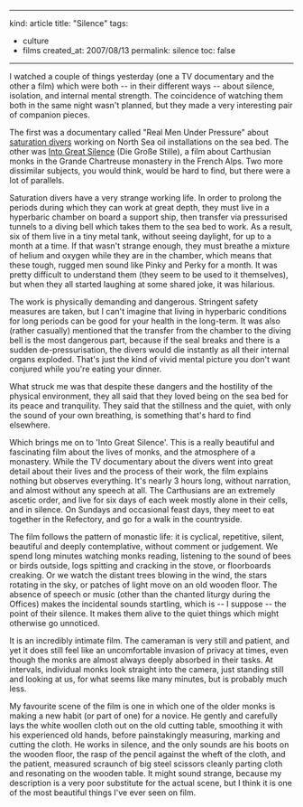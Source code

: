 -----
kind: article
title: "Silence"
tags:
- culture
- films
created_at: 2007/08/13
permalink: silence
toc: false
-----

<p>I watched a couple of things yesterday (one a TV documentary and the other a film) which were both -- in their different ways -- about silence, isolation, and internal mental strength. The coincidence of watching them both in the same night wasn't planned, but they made a very interesting pair of companion pieces.</p>

<p>The first was a documentary called "Real Men Under Pressure" about <a href="http://en.wikipedia.org/wiki/Saturation_diving">saturation divers</a> working on North Sea oil installations on the sea bed. The other was <a href="http://www.imdb.com/title/tt0478160/">Into Great Silence</a> (Die Gro&szlig;e Stille), a film about Carthusian monks in the Grande Chartreuse monastery in the French Alps. Two more dissimilar subjects, you would think, would be hard to find, but there were a lot of parallels.</p>

<p>Saturation divers have a very strange working life. In order to prolong the periods during which they can work at great depth, they must live in a hyperbaric chamber on board a support ship, then transfer via pressurised tunnels to a diving bell which takes them to the sea bed to work. As a result, six of them live in a tiny metal tank, without seeing daylight, for up to a month at a time. If that wasn't strange enough, they must breathe a mixture of helium and oxygen while they are in the chamber, which means that these tough, rugged men sound like Pinky and Perky for a month. It was pretty difficult to understand them (they seem to be used to it themselves), but when they all started laughing at some shared joke, it was hilarious.</p>

<p>The work is physically demanding and dangerous. Stringent safety measures are taken, but I can't imagine that living in hyperbaric conditions for long periods can be good for your health in the long-term. It was also (rather casually) mentioned that the transfer from the chamber to the diving bell is the most dangerous part, because if the seal breaks and there is a sudden de-pressurisation, the divers would die instantly as all their internal organs exploded. That's just the kind of vivid mental picture you don't want conjured while you're eating your dinner.</p>

<p>What struck me was that despite these dangers and the hostility of the physical environment, they all said that they loved being on the sea bed for its peace and tranquility. They said that the stillness and the quiet, with only the sound of your own breathing, is something that's hard to find elsewhere.</p>

<p>Which brings me on to 'Into Great Silence'. This is a really beautiful and fascinating film about the lives of monks, and the atmosphere of a monastery. While the TV documentary about the divers went into great detail about their lives and the process of their work, the film explains nothing but observes everything. It's nearly 3 hours long, without narration, and almost without any speech at all. The Carthusians are an extremely ascetic order, and live for six days of each week mostly alone in their cells, and in silence. On Sundays and occasional feast days, they meet to eat together in the Refectory, and go for a walk in the countryside.</p>

<p>The film follows the pattern of monastic life: it is cyclical, repetitive, silent, beautiful and deeply contemplative, without comment or judgement. We spend long minutes watching monks reading, listening to the sound of bees or birds outside, logs spitting and cracking in the stove, or floorboards creaking. Or we watch the distant trees blowing in the wind, the stars rotating in the sky, or patches of light move on an old wooden floor. The absence of speech or music (other than the chanted liturgy during the Offices) makes the incidental sounds startling, which is -- I suppose -- the point of their silence. It makes them alive to the quiet things which might otherwise go unnoticed. </p>

<p>It is an incredibly intimate film. The cameraman is very still and patient, and yet it does still feel like an uncomfortable invasion of privacy at times, even though the monks are almost always deeply absorbed in their tasks. At intervals, individual monks look straight into the camera, just standing still and looking at us, for what seems like many minutes, but is probably much less.</p>

<p>My favourite scene of the film is one in which one of the older monks is making a new habit (or part of one) for a novice. He gently and carefully lays the white woollen cloth out on the old cutting table, smoothing it with his experienced old hands, before painstakingly measuring, marking and cutting the cloth. He works in silence, and the only sounds are his boots on the wooden floor, the rasp of the pencil against the wheft of the cloth, and the patient, measured scraunch of big steel scissors cleanly parting cloth and resonating on the wooden table. It might sound strange, because my description is a very poor substitute for the actual scene, but I think it is one of the most beautiful things I've ever seen on film.</p>
